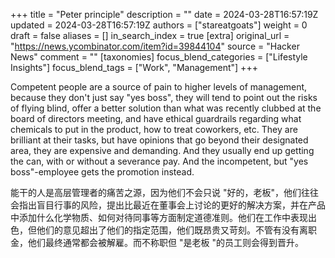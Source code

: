 +++
title = "Peter principle"
description = ""
date = 2024-03-28T16:57:19Z
updated = 2024-03-28T16:57:19Z
authors = ["stareatgoats"]
weight = 0
draft = false
aliases = []
in_search_index = true
[extra]
original_url = "https://news.ycombinator.com/item?id=39844104"
source = "Hacker News"
comment = ""
[taxonomies]
focus_blend_categories = ["Lifestyle Insights"]
focus_blend_tags = ["Work", "Management"]
+++

Competent people are a source of pain to higher levels of management, because they don't just say "yes boss", they will tend to point out the risks of flying blind, offer a better solution than what was recently clubbed at the board of directors meeting, and have ethical guardrails regarding what chemicals to put in the product, how to treat coworkers, etc. They are brilliant at their tasks, but have opinions that go beyond their designated area, they are expensive and demanding. And they usually end up getting the can, with or without a severance pay. And the incompetent, but "yes boss"-employee gets the promotion instead.

能干的人是高层管理者的痛苦之源，因为他们不会只说 "好的，老板"，他们往往会指出盲目行事的风险，提出比最近在董事会上讨论的更好的解决方案，并在产品中添加什么化学物质、如何对待同事等方面制定道德准则。他们在工作中表现出色，但他们的意见超出了他们的指定范围，他们既昂贵又苛刻。不管有没有离职金，他们最终通常都会被解雇。而不称职但 "是老板 "的员工则会得到晋升。
